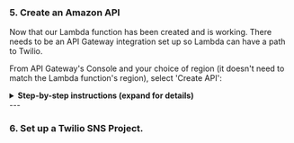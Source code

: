 
### 5. Create an Amazon API

Now that our Lambda function has been created and is working. There needs to be an API Gateway integration set up so Lambda can have a path to Twilio.

From API Gateway's Console and your choice of region (it doesn't need to match the Lambda function's region), select 'Create API':

<details>
<summary><strong>Step-by-step instructions (expand for details)</strong></summary><p>

1. From the AWS Management Console, choose **Services** then select **API Gateway**.


![](IMAGES/api-1.png)


2. Create a new API. The API in this example is the name is **ProductAssistantAPI**.


![](IMAGES/api-2.png)

4. In **Actions** click on **Create Resource**.

<img src="IMAGES/api-3.png" alt="drawing" width="500px"/>

5. Enter a **Resource Name** and the **Resource Path** will be autofilled as the same.  Leave Configure as proxy resource and Enable API Gateway CORS as blank. Click **Create Resource**.


![](IMAGES/api-4.png)


6. Click on the newly created resouce and click on **Actions**.  Select **Create Method**.


<img src="IMAGES/api-5.png" alt="drawing" width="500px"/>



7. Select **Post** and click the **check mark**.  For integration type, select **Lambda Function**.  **Use Lambda Proxy integration** should be left unchecked.  The **Region** must be the same as the Product_Assistant Lambda function created earlier.  Select **Product_Assistant** as the **Lambda Function**.  Keep **Use Default Timeout**.  Hit save and accept the warning after it pops up.


![](IMAGES/api-6.png)


8. Select the newly created **Post** and then click on **Integration Request**.  

![](IMAGES/api-7.png)

9. Once opened, click on **Mapping Templates** at the bottom.  Change **Request body passthrough** to **When there are no templates defined (recommended)**.  Click on the ***plus symbole*** to **Add mapping template**.  Add **application/x-www-form-urlencoded**.  Click the check mark next to the inserted content.  Below, a content box will appear. 

<img src="IMAGES/api-8.png" alt="drawing" width="500px"/>

10. Insert the below **code** into the content box.  This code was suggested by ***https://forums.aws.amazon.com/message.jspa?messageID=675886*** to split our HTTP parameters into JSON key/value pairs.

```
#set($httpPost = $input.path('$').split("&"))
{
#foreach( $kvPair in $httpPost )
 #set($kvTokenised = $kvPair.split("="))
 #if( $kvTokenised.size() > 1 )
   "$kvTokenised[0]" : "$kvTokenised[1]"#if( $foreach.hasNext ),#end
 #else
   "$kvTokenised[0]" : ""#if( $foreach.hasNext ),#end
 #end
#end
}
```

11. Scroll up to the top and click on the blue **Method Execution** link.**Twilio** expects a 200 HTTP status code of type **application/xml**.  Click on the **Integration Response**. Expand the **200** Method Response Status, then expand the 'Body Mapping Templates'.  If there is an 'application/json' entry, remove that now.

![](IMAGES/api-9.png)

12. Click on **add mapping template** and insert **application/xml**. Click the check mark.  Enter the below **code** into the context box. This will allow only the Lambda return fuction to pass through.

```
#set($inputRoot = $input.path('$')) 
$inputRoot
```

13. Click on the **Actions** drop down and select **Deploy API**.  

<img src="IMAGES/api-10.png" alt="drawing" width="200px"/>

14. Select a **New Stage* like **dev**.  Click on **Deploy**.

<img src="IMAGES/api-11.png" alt="drawing" width="500px"/>

15.  Take note of the **Invoke URL**.

![](IMAGES/api-12.png)
 
</p></details>
---

### 6. Set up a Twilio SNS Project.

